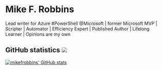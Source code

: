 # Mike F. Robbins

Lead writer for Azure #PowerShell @Microsoft | former Microsoft MVP | Scripter | Automator |
Efficiency Expert | Published Author | Lifelong Learner | Opinions are my own

## GitHub statistics ![](https://komarev.com/ghpvc/?username=mikefrobbins)

[![mikefrobbins' GitHub stats](https://github-readme-stats.vercel.app/api?username=mikefrobbins&count_private=true&hide=issues,contribs&show_icons=true)](https://github.com/anuraghazra/github-readme-stats)
